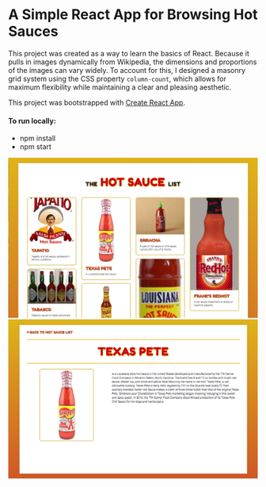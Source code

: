 # A Simple React App for Browsing Hot Sauces

This project was created as a way to learn the basics of React. Because it pulls in images dynamically from Wikipedia, the dimensions and proportions of the images can vary widely. To account for this, I designed a masonry grid system using the CSS property `column-count`, which allows for maximum flexibility while maintaining a clear and pleasing aesthetic. 

This project was bootstrapped with [Create React App](https://github.com/facebookincubator/create-react-app).

#### To run locally: 
* npm install
* npm start 

![screenshot](https://github.com/stefamy/some-like-it-hot-sauce/blob/master/screenshot.png)
![screenshot two](https://github.com/stefamy/some-like-it-hot-sauce/blob/master/screenshot2.png)
